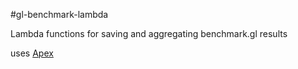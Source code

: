 #gl-benchmark-lambda

Lambda functions for saving and aggregating benchmark.gl results

uses [Apex](http://apex.run/)
